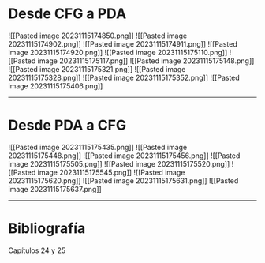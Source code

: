 # Desde CFG a PDA
![[Pasted image 20231115174850.png]]
![[Pasted image 20231115174902.png]]
![[Pasted image 20231115174911.png]]
![[Pasted image 20231115174920.png]]
![[Pasted image 20231115175110.png]]
![[Pasted image 20231115175117.png]]
![[Pasted image 20231115175148.png]]
![[Pasted image 20231115175321.png]]
![[Pasted image 20231115175328.png]]
![[Pasted image 20231115175352.png]]
![[Pasted image 20231115175406.png]]

---
# Desde PDA a CFG
![[Pasted image 20231115175435.png]]
![[Pasted image 20231115175448.png]]
![[Pasted image 20231115175456.png]]
![[Pasted image 20231115175505.png]]
![[Pasted image 20231115175520.png]]
![[Pasted image 20231115175545.png]]
![[Pasted image 20231115175620.png]]
![[Pasted image 20231115175631.png]]
![[Pasted image 20231115175637.png]]

----
# Bibliografía
Capítulos 24 y 25